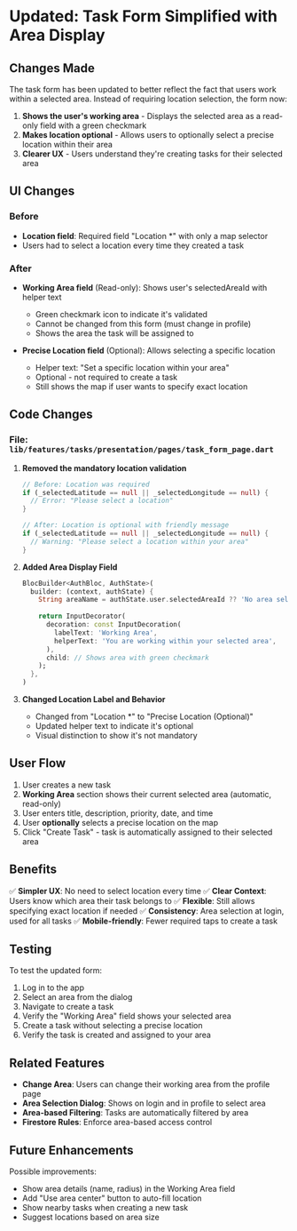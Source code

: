 # Updated: Task Form Simplified with Area Display

## Changes Made

The task form has been updated to better reflect the fact that users work within a selected area. Instead of requiring location selection, the form now:

1. **Shows the user's working area** - Displays the selected area as a read-only field with a green checkmark
2. **Makes location optional** - Allows users to optionally select a precise location within their area
3. **Clearer UX** - Users understand they're creating tasks for their selected area

## UI Changes

### Before
- **Location field**: Required field "Location *" with only a map selector
- Users had to select a location every time they created a task

### After
- **Working Area field** (Read-only): Shows user's selectedAreaId with helper text
  - Green checkmark icon to indicate it's validated
  - Cannot be changed from this form (must change in profile)
  - Shows the area the task will be assigned to

- **Precise Location field** (Optional): Allows selecting a specific location
  - Helper text: "Set a specific location within your area"
  - Optional - not required to create a task
  - Still shows the map if user wants to specify exact location

## Code Changes

### File: `lib/features/tasks/presentation/pages/task_form_page.dart`

1. **Removed the mandatory location validation**
   ```dart
   // Before: Location was required
   if (_selectedLatitude == null || _selectedLongitude == null) {
     // Error: "Please select a location"
   }
   
   // After: Location is optional with friendly message
   if (_selectedLatitude == null || _selectedLongitude == null) {
     // Warning: "Please select a location within your area"
   }
   ```

2. **Added Area Display Field**
   ```dart
   BlocBuilder<AuthBloc, AuthState>(
     builder: (context, authState) {
       String areaName = authState.user.selectedAreaId ?? 'No area selected';
       
       return InputDecorator(
         decoration: const InputDecoration(
           labelText: 'Working Area',
           helperText: 'You are working within your selected area',
         ),
         child: // Shows area with green checkmark
       );
     },
   )
   ```

3. **Changed Location Label and Behavior**
   - Changed from "Location *" to "Precise Location (Optional)"
   - Updated helper text to indicate it's optional
   - Visual distinction to show it's not mandatory

## User Flow

1. User creates a new task
2. **Working Area** section shows their current selected area (automatic, read-only)
3. User enters title, description, priority, date, and time
4. User **optionally** selects a precise location on the map
5. Click "Create Task" - task is automatically assigned to their selected area

## Benefits

✅ **Simpler UX**: No need to select location every time
✅ **Clear Context**: Users know which area their task belongs to
✅ **Flexible**: Still allows specifying exact location if needed
✅ **Consistency**: Area selection at login, used for all tasks
✅ **Mobile-friendly**: Fewer required taps to create a task

## Testing

To test the updated form:
1. Log in to the app
2. Select an area from the dialog
3. Navigate to create a task
4. Verify the "Working Area" field shows your selected area
5. Create a task without selecting a precise location
6. Verify the task is created and assigned to your area

## Related Features

- **Change Area**: Users can change their working area from the profile page
- **Area Selection Dialog**: Shows on login and in profile to select area
- **Area-based Filtering**: Tasks are automatically filtered by area
- **Firestore Rules**: Enforce area-based access control

## Future Enhancements

Possible improvements:
- Show area details (name, radius) in the Working Area field
- Add "Use area center" button to auto-fill location
- Show nearby tasks when creating a new task
- Suggest locations based on area size
